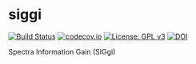 # siggi 
[![Build Status](https://travis-ci.org/dirac-institute/siggi.svg?branch=master)](https://travis-ci.org/dirac-institute/siggi)
[![codecov.io](https://codecov.io/github/jbkalmbach/siggi/coverage.svg?branch=master)](https://codecov.io/github/jbkalmbach/siggi?branch=master)
[![License: GPL v3](https://img.shields.io/badge/License-GPL%20v3-blue.svg)](http://www.gnu.org/licenses/gpl-3.0)
[![DOI](https://zenodo.org/badge/118051192.svg)](https://zenodo.org/badge/latestdoi/118051192)

Spectra Information Gain (SIGgi)
